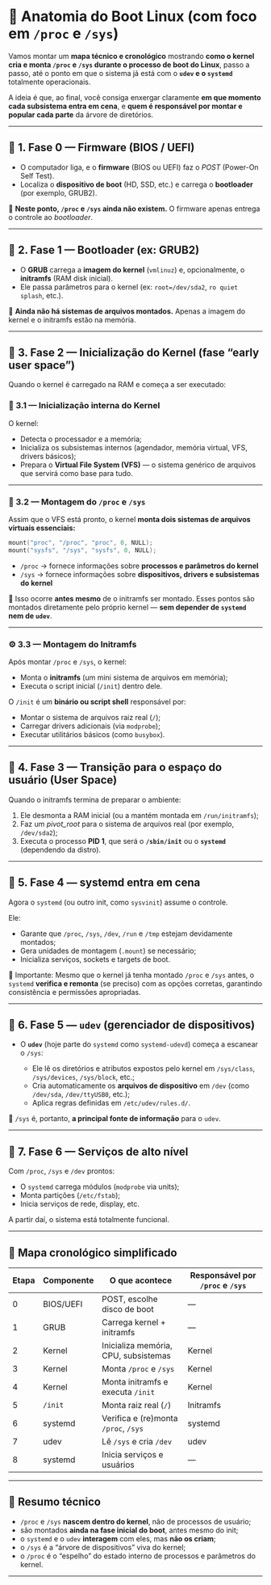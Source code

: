 # 🧭 Anatomia do Boot Linux (com foco em `/proc` e `/sys`)

Vamos montar um **mapa técnico e cronológico** mostrando **como o kernel cria e monta `/proc` e `/sys` durante o processo de boot do Linux**, passo a passo, até o ponto em que o sistema já está com o **`udev` e o `systemd`** totalmente operacionais.

A ideia é que, ao final, você consiga enxergar claramente **em que momento cada subsistema entra em cena**, e **quem é responsável por montar e popular cada parte** da árvore de diretórios.

---

## 🧩 1. Fase 0 — Firmware (BIOS / UEFI)

* O computador liga, e o **firmware** (BIOS ou UEFI) faz o *POST* (Power-On Self Test).
* Localiza o **dispositivo de boot** (HD, SSD, etc.) e carrega o **bootloader** (por exemplo, GRUB2).

📍 **Neste ponto, `/proc` e `/sys` ainda não existem.**
O firmware apenas entrega o controle ao *bootloader*.

---

## 🧩 2. Fase 1 — Bootloader (ex: GRUB2)

* O **GRUB** carrega a **imagem do kernel** (`vmlinuz`) e, opcionalmente, o **initramfs** (RAM disk inicial).
* Ele passa parâmetros para o kernel (ex: `root=/dev/sda2`, `ro quiet splash`, etc.).

📍 **Ainda não há sistemas de arquivos montados.**
Apenas a imagem do kernel e o initramfs estão na memória.

---

## 🧩 3. Fase 2 — Inicialização do Kernel (fase “early user space”)

Quando o kernel é carregado na RAM e começa a ser executado:

### 🧠 3.1 — Inicialização interna do Kernel

O kernel:

* Detecta o processador e a memória;
* Inicializa os subsistemas internos (agendador, memória virtual, VFS, drivers básicos);
* Prepara o **Virtual File System (VFS)** — o sistema genérico de arquivos que servirá como base para tudo.

---

### 📁 3.2 — Montagem do `/proc` e `/sys`

Assim que o VFS está pronto, o kernel **monta dois sistemas de arquivos virtuais essenciais:**

```c
mount("proc", "/proc", "proc", 0, NULL);
mount("sysfs", "/sys", "sysfs", 0, NULL);
```

* `/proc` → fornece informações sobre **processos e parâmetros do kernel**
* `/sys` → fornece informações sobre **dispositivos, drivers e subsistemas do kernel**

📍 Isso ocorre **antes mesmo** de o initramfs ser montado.
Esses pontos são montados diretamente pelo próprio kernel — **sem depender de `systemd` nem de `udev`**.

---

### ⚙️ 3.3 — Montagem do Initramfs

Após montar `/proc` e `/sys`, o kernel:

* Monta o **initramfs** (um mini sistema de arquivos em memória);
* Executa o script inicial (`/init`) dentro dele.

O `/init` é um **binário ou script shell** responsável por:

* Montar o sistema de arquivos raiz real (`/`);
* Carregar drivers adicionais (via `modprobe`);
* Executar utilitários básicos (como `busybox`).

---

## 🧩 4. Fase 3 — Transição para o espaço do usuário (User Space)

Quando o initramfs termina de preparar o ambiente:

1. Ele desmonta a RAM inicial (ou a mantém montada em `/run/initramfs`);
2. Faz um *pivot_root* para o sistema de arquivos real (por exemplo, `/dev/sda2`);
3. Executa o processo **PID 1**, que será o **`/sbin/init`** ou o **`systemd`** (dependendo da distro).

---

## 🧩 5. Fase 4 — systemd entra em cena

Agora o `systemd` (ou outro init, como `sysvinit`) assume o controle.

Ele:

* Garante que `/proc`, `/sys`, `/dev`, `/run` e `/tmp` estejam devidamente montados;
* Gera unidades de montagem (`.mount`) se necessário;
* Inicializa serviços, sockets e targets de boot.

🧠 Importante:
Mesmo que o kernel já tenha montado `/proc` e `/sys` antes, o `systemd` **verifica e remonta** (se preciso) com as opções corretas, garantindo consistência e permissões apropriadas.

---

## 🧩 6. Fase 5 — `udev` (gerenciador de dispositivos)

* O **`udev`** (hoje parte do `systemd` como `systemd-udevd`) começa a escanear o `/sys`:

  * Ele lê os diretórios e atributos expostos pelo kernel em `/sys/class`, `/sys/devices`, `/sys/block`, etc.;
  * Cria automaticamente os **arquivos de dispositivo** em `/dev` (como `/dev/sda`, `/dev/ttyUSB0`, etc.);
  * Aplica regras definidas em `/etc/udev/rules.d/`.

📍 `/sys` é, portanto, **a principal fonte de informação** para o `udev`.

---

## 🧩 7. Fase 6 — Serviços de alto nível

Com `/proc`, `/sys` e `/dev` prontos:

* O `systemd` carrega módulos (`modprobe` via units);
* Monta partições (`/etc/fstab`);
* Inicia serviços de rede, display, etc.

A partir daí, o sistema está totalmente funcional.

---

## 🧭 Mapa cronológico simplificado

| Etapa | Componente | O que acontece                       | Responsável por `/proc` e `/sys` |
| ----- | ---------- | ------------------------------------ | -------------------------------- |
| 0     | BIOS/UEFI  | POST, escolhe disco de boot          | —                                |
| 1     | GRUB       | Carrega kernel + initramfs           | —                                |
| 2     | Kernel     | Inicializa memória, CPU, subsistemas | Kernel                           |
| 3     | Kernel     | Monta `/proc` e `/sys`               | Kernel                           |
| 4     | Kernel     | Monta initramfs e executa `/init`    | Kernel                           |
| 5     | `/init`    | Monta raiz real (`/`)                | Initramfs                        |
| 6     | systemd    | Verifica e (re)monta `/proc`, `/sys` | systemd                          |
| 7     | udev       | Lê `/sys` e cria `/dev`              | udev                             |
| 8     | systemd    | Inicia serviços e usuários           | —                                |

---

## 🧠 Resumo técnico

* `/proc` e `/sys` **nascem dentro do kernel**, não de processos de usuário;
* são montados **ainda na fase inicial do boot**, antes mesmo do init;
* o `systemd` e o `udev` **interagem** com eles, mas **não os criam**;
* o `/sys` é a “árvore de dispositivos” viva do kernel;
* o `/proc` é o “espelho” do estado interno de processos e parâmetros do kernel.

---